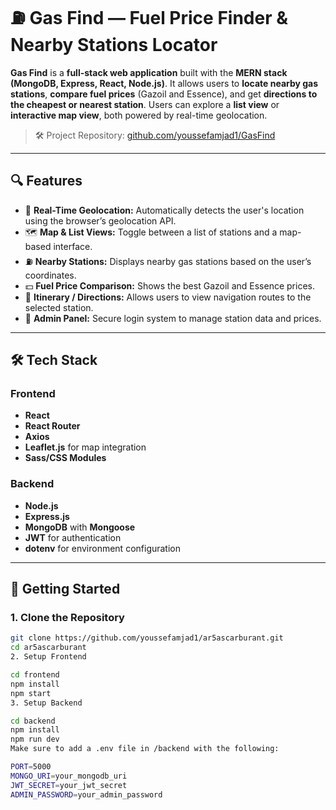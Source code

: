 # ⛽ Gas Find — Fuel Price Finder & Nearby Stations Locator

**Gas Find** is a **full-stack web application** built with the **MERN stack (MongoDB, Express, React, Node.js)**. It allows users to **locate nearby gas stations**, **compare fuel prices** (Gazoil and Essence), and get **directions to the cheapest or nearest station**. Users can explore a **list view** or **interactive map view**, both powered by real-time geolocation.

> 🛠️ Project Repository: [github.com/youssefamjad1/GasFind](https://github.com/youssefamjad1/GasFind)

---

## 🔍 Features

- 📍 **Real-Time Geolocation:** Automatically detects the user's location using the browser’s geolocation API.
- 🗺️ **Map & List Views:** Toggle between a list of stations and a map-based interface.
- ⛽ **Nearby Stations:** Displays nearby gas stations based on the user’s coordinates.
- 💵 **Fuel Price Comparison:** Shows the best Gazoil and Essence prices.
- 🧭 **Itinerary / Directions:** Allows users to view navigation routes to the selected station.
- 🔐 **Admin Panel:** Secure login system to manage station data and prices.

---

## 🛠️ Tech Stack

### Frontend
- **React**
- **React Router**
- **Axios**
- **Leaflet.js** for map integration
- **Sass/CSS Modules**

### Backend
- **Node.js**
- **Express.js**
- **MongoDB** with **Mongoose**
- **JWT** for authentication
- **dotenv** for environment configuration

---

## 🚀 Getting Started

### 1. Clone the Repository

```bash
git clone https://github.com/youssefamjad1/ar5ascarburant.git
cd ar5ascarburant
2. Setup Frontend

cd frontend
npm install
npm start
3. Setup Backend

cd backend
npm install
npm run dev
Make sure to add a .env file in /backend with the following:

PORT=5000
MONGO_URI=your_mongodb_uri
JWT_SECRET=your_jwt_secret
ADMIN_PASSWORD=your_admin_password